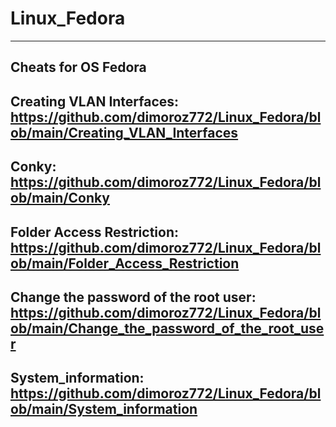 # Linux_Fedora
-------------------------------------------------------------------------------------------------------------------------------
Cheats for OS Fedora
-------------------------------------------------------------------------------------------------------------------------------
Creating VLAN Interfaces: https://github.com/dimoroz772/Linux_Fedora/blob/main/Creating_VLAN_Interfaces
-------------------------------------------------------------------------------------------------------------------------------
Conky: https://github.com/dimoroz772/Linux_Fedora/blob/main/Conky
-------------------------------------------------------------------------------------------------------------------------------
Folder Access Restriction: https://github.com/dimoroz772/Linux_Fedora/blob/main/Folder_Access_Restriction
-------------------------------------------------------------------------------------------------------------------------------
Change the password of the root user: https://github.com/dimoroz772/Linux_Fedora/blob/main/Change_the_password_of_the_root_user
-------------------------------------------------------------------------------------------------------------------------------
System_information: https://github.com/dimoroz772/Linux_Fedora/blob/main/System_information
-------------------------------------------------------------------------------------------------------------------------------
